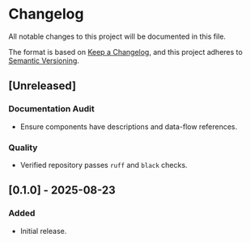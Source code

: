 # Changelog

All notable changes to this project will be documented in this file.

The format is based on [Keep a Changelog](https://keepachangelog.com/en/1.0.0/),
and this project adheres to [Semantic Versioning](https://semver.org/spec/v2.0.0.html).

## [Unreleased]

### Documentation Audit

- Ensure components have descriptions and data-flow references.

### Quality

- Verified repository passes `ruff` and `black` checks.

## [0.1.0] - 2025-08-23

### Added

- Initial release.
